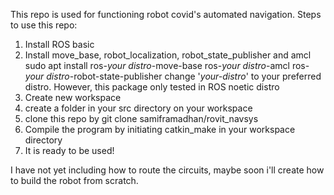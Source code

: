 This repo is used for functioning robot covid's automated navigation.
Steps to use this repo:
1. Install ROS basic
2. Install move_base, robot_localization, robot_state_publisher and amcl
sudo apt install ros-*your distro*-move-base ros-*your distro*-amcl ros-*your distro*-robot-state-publisher
change '*your-distro*' to your preferred distro. However, this package only tested in ROS noetic distro
3. Create new workspace
4. create a folder in your src directory on your workspace
5. clone this repo by
git clone samiframadhan/rovit_navsys
6. Compile the program by initiating catkin_make in your workspace directory
7. It is ready to be used!

I have not yet including how to route the circuits, maybe soon i'll create how to build the robot from scratch.
